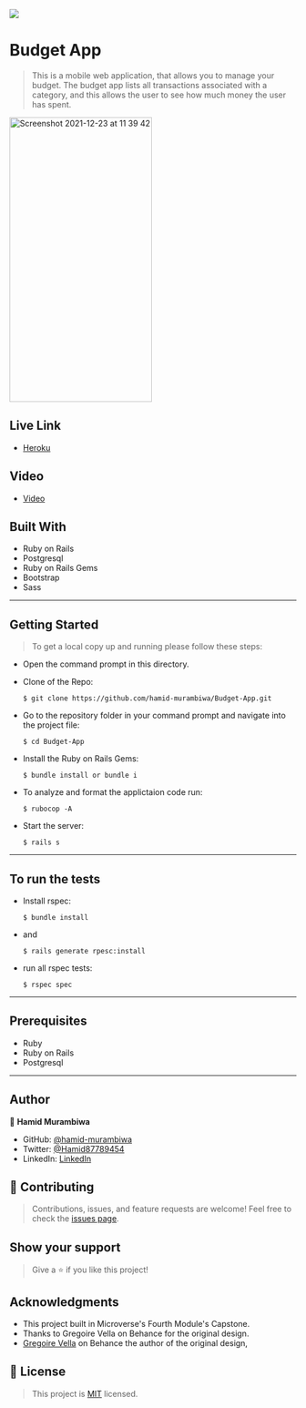 ![](https://img.shields.io/badge/Microverse-blueviolet)

# Budget App

> This is a mobile web application, that allows you to manage your budget. The budget app lists all transactions associated with a category, and this allows the user to see how much money the user has spent.

<img width="250" height='500' alt="Screenshot 2021-12-23 at 11 39 42" src="https://user-images.githubusercontent.com/71644515/171601517-12c276e2-dce2-4a2f-b0de-c7c321e5a552.png">

## Live Link

- [Heroku](https://coolest-budget-app.herokuapp.com/)

## Video

- [Video](https://www.loom.com/share/6ce30ae3413b4e52ba1ea1cf37ae5eb4)

## Built With

- Ruby on Rails
- Postgresql
- Ruby on Rails Gems
- Bootstrap
- Sass

---
## Getting Started

> To get a local copy up and running please follow these steps:

- Open the command prompt in this directory.

- Clone of the Repo:

      $ git clone https://github.com/hamid-murambiwa/Budget-App.git

- Go to the repository folder in your command prompt and navigate into the project file:

      $ cd Budget-App

- Install the Ruby on Rails Gems:

      $ bundle install or bundle i

- To analyze and format the applictaion code run:

      $ rubocop -A

- Start the server:

      $ rails s

---

## To run the tests

- Install rspec:

      $ bundle install

- and

      $ rails generate rpesc:install

- run all rspec tests:

      $ rspec spec


---
## Prerequisites

- Ruby
- Ruby on Rails
- Postgresql

---
## Author

👤 **Hamid Murambiwa**

- GitHub: [@hamid-murambiwa](https://github.com/hamid-murambiwa/)
- Twitter: [@Hamid87789454](https://twitter.com/Hamid87789454/)
- LinkedIn: [LinkedIn](https://linkedin.com/in/hamid-murambiwa/)

## 🤝 Contributing

>Contributions, issues, and feature requests are welcome!
>Feel free to check the [issues page](../../issues/).

## Show your support

>Give a ⭐️ if you like this project!

## Acknowledgments

- This project built in Microverse's Fourth Module's Capstone.
- Thanks to Gregoire Vella on Behance for the original design.
- [Gregoire Vella](https://www.behance.net/gregoirevella) on Behance the author of the original design,

## 📝 License

>This project is [MIT](./MIT.md) licensed.
